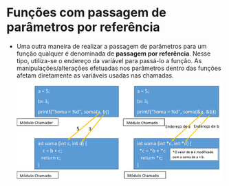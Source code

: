 # Funções com passagem de parâmetros por referência
+ Uma outra maneira de realizar a passagem de parâmetros para um função qualquer é denominada de <b>passagem por referência</b>. Nesse tipo, utiliza-se o endereço da variável para passá-lo a função. As manipulações/alterações efetuadas nos parâmetros dentro das funções afetam diretamente as variáveis usadas nas chamadas.
 ![programa](/markdowns/referencia.png)
